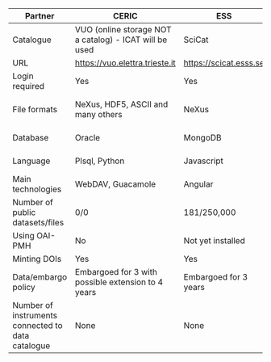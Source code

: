 

| Partner | CERIC |  ESS | ELI  | ESRF | ILL | XFEL |
| ------- | --- | --- | ---  | --- | --- |  --- |
| Catalogue | VUO (online storage NOT a catalog) - ICAT will be used | SciCat | TBD | ICAT | ILL Own | MyMdC |
| URL | https://vuo.elettra.trieste.it | https://scicat.esss.se | ---  | https://data.esrf.fr | https://data.ill.eu | https://in.xfel.eu/metadata |
| Login required | Yes | Yes | ---  | Yes | Yes | Yes |
| File formats | NeXus, HDF5, ASCII and many others | NeXus| ---  | EDF, SPEC, MCA, CBF, CCD, MCCD, HDF5, NeXus | NeXus and ILL Ascii | HDF5 |
| Database | Oracle | MongoDB | ---  | Oracle and MongoDB | Oracle |  MySQL and PostgreSQL |
| Language | Plsql, Python | Javascript | ---  | JAVA and Javascript | PHP | App: Ruby(onRails), Client: Python |
| Main technologies | WebDAV, Guacamole | Angular | ---  | React, NodeJS, EJB, JPA | Symfony, JQuery | Rails |
| Number of public datasets/files | 0/0 | 181/250,000 | ---  | ~540K/157M  | ~250K/4M | 0/0 |
| Using OAI-PMH | No | Not yet installed | ---  | No | No | No |
| Minting DOIs | Yes | Yes | ---  | Yes | Yes | Yes |
| Data/embargo policy | Embargoed for 3 with possible extension to 4 years | Embargoed for 3 years | ---  | Embargoed for 3 years, [ESRF Data Policy](https://www.esrf.eu/datapolicy)| Embargoed for 3 to 5 years, [ILL Data Policy](https://www.ill.eu/fileadmin/user_upload/ILL/3_Users/User_Guide/After_your_experiment/Data_management/ILL_data_management_policy_July_2017.pdf)| Embargoed for 3 with possible extension to 5 years, [XFEL Data Policy](https://www.xfel.eu/users/experiment_support/policies/scientific_data_policy/index_eng.html) |
| Number of instruments connected to data catalogue | None | None | ---  | 17 | 54 |  16  |
